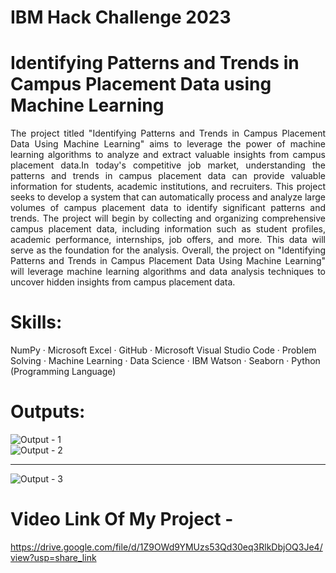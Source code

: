# IBM Hack Challenge 2023
<h1>Identifying Patterns and Trends in Campus Placement Data using Machine Learning</h1>

<p align="justify">The project titled "Identifying Patterns and Trends in Campus Placement Data Using Machine Learning" aims to leverage the power of machine learning algorithms to analyze and extract valuable insights from campus placement data.In today's competitive job market, understanding the patterns and trends in campus placement data can provide valuable information for students, academic institutions, and recruiters. 
This project seeks to develop a system that can automatically process and analyze large volumes of campus placement data to identify significant patterns and trends. 
The project will begin by collecting and organizing comprehensive campus placement data, including information such as student profiles, academic performance, internships, job offers, and more. This data will serve as the foundation for the analysis. 
Overall, the project on "Identifying Patterns and Trends in Campus Placement Data Using Machine Learning" will leverage machine learning algorithms and data analysis techniques to uncover hidden insights from campus placement data.</p>

# Skills: 
 NumPy · Microsoft Excel · GitHub · Microsoft Visual Studio Code · Problem Solving · Machine Learning · Data Science · IBM Watson · Seaborn · Python (Programming Language)

<h1>Outputs: </h1>

![Output - 1](https://github.com/smartinternz02/SBSPS-Challenge-10865-Autonomous-Tagging-Of-Stack-Overflow-Questions/assets/116560172/13929c86-3725-486c-ab78-85ca10986976) <br>
![Output - 2](https://github.com/smartinternz02/SBSPS-Challenge-10865-Autonomous-Tagging-Of-Stack-Overflow-Questions/assets/116560172/c27a373f-acdb-401c-be93-d60777a489d6) <hr>
![Output - 3](https://github.com/smartinternz02/SBSPS-Challenge-10865-Autonomous-Tagging-Of-Stack-Overflow-Questions/assets/116560172/f8fd1a18-eee2-45a4-9ef1-4be7fc1b7f12)

# Video Link Of My Project -  
https://drive.google.com/file/d/1Z9OWd9YMUzs53Qd30eq3RlkDbjOQ3Je4/view?usp=share_link
